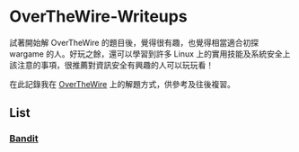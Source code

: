 # OverTheWire-Writeups

試著開始解 OverTheWire 的題目後，覺得很有趣，也覺得相當適合初探 wargame 的人。好玩之餘，還可以學習到許多 Linux 上的實用技能及系統安全上該注意的事項，很推薦對資訊安全有興趣的人可以玩玩看！

在此記錄我在 [OverTheWire](http://overthewire.org/) 上的解題方式，供參考及往後複習。

## List

### [Bandit](https://github.com/YanHaoChen/OverTheWire-Writeups/tree/master/Bandit)
